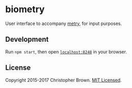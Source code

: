 # biometry

User interface to accompany [metry](https://github.com/chbrown/metry), for input purposes.


## Development

Run `npm start`, then open [`localhost:8248`](http://localhost:8248/) in your browser.


## License

Copyright 2015-2017 Christopher Brown. [MIT Licensed](http://chbrown.github.io/licenses/MIT/#2015-2017).
